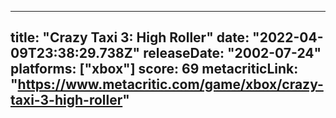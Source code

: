 
---
title: "Crazy Taxi 3: High Roller"
date: "2022-04-09T23:38:29.738Z"
releaseDate: "2002-07-24"
platforms: ["xbox"]
score: 69
metacriticLink: "https://www.metacritic.com/game/xbox/crazy-taxi-3-high-roller"
---
